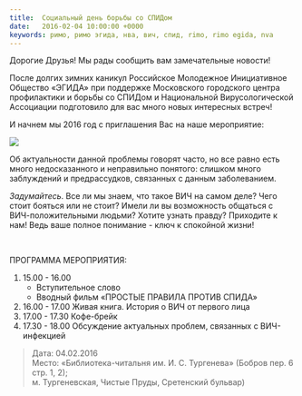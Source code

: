 ```yaml
---
title:  Социальный день борьбы со СПИДом
date:   2016-02-04 10:00:00 +0000
keywords: римо, римо эгида, нва, вич, спид, rimo, rimo egida, nva
---
```


Дорогие Друзья! Мы рады сообщить вам замечательные новости!

После долгих зимних каникул Российское Молодежное Инициативное Общество «ЭГИДА» при поддержке Московского городского центра профилактики и борьбы со СПИДом и Национальной Вирусологической Ассоциации подготовило для вас много новых интересных встреч! 

И начнем мы 2016 год с приглашения Вас на наше мероприятие:

![](https://dl.dropboxusercontent.com/u/3599809/egida/news/2016/02/04/poster.jpg)

Об актуальности данной проблемы говорят часто, но все равно есть много недосказанного и неправильно понятого: слишком много заблуждений и предрассудков, связанных с данным заболеванием. 

*Задумайтесь*. Все ли мы знаем, что такое ВИЧ на самом деле? Чего стоит бояться или не стоит? Имели ли вы возможность общаться с ВИЧ-положительными людьми? Хотите узнать правду? Приходите к нам! Ведь ваше полное понимание - ключ к спокойной жизни!

<!--more--> 

ПРОГРАММА МЕРОПРИЯТИЯ:

1. 15.00 - 16.00 
    * Вступительное слово
    * Вводный фильм «ПРОСТЫЕ ПРАВИЛА ПРОТИВ СПИДА»
2. 16.00 - 17.00 Живая книга. История о ВИЧ от первого лица
3. 17.00 - 17.30 Кофе-брейк
4. 17.30 - 18.00 Обсуждение актуальных проблем, связанных с ВИЧ-инфекцией

> Дата: 04.02.2016<br/>
Место: «Библиотека-читальня им. И. С. Тургенева» (Бобров пер. 6 стр. 1, 2);<br/>
м. Тургеневская, Чистые Пруды, Сретенский бульвар)
